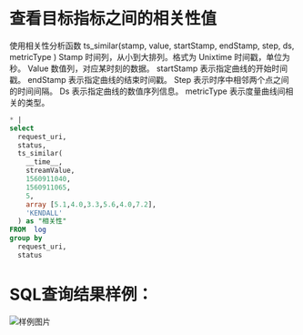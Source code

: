 # 查看目标指标之间的相关性值

使用相关性分析函数
ts_similar(stamp, value, startStamp, endStamp, step, ds, metricType )
Stamp 时间列，从小到大排列。格式为 Unixtime 时间戳，单位为秒。
Value 数值列，对应某时刻的数据。
startStamp 表示指定曲线的开始时间戳。
endStamp 表示指定曲线的结束时间戳。
Step 表示时序中相邻两个点之间的时间间隔。
Ds 表示指定曲线的数值序列信息。
metricType 表示度量曲线间相关的类型。



```SQL
* |
select
  request_uri,
  status,
  ts_similar(
    __time__,
    streamValue,
    1560911040,
    1560911065,
    5,
    array [5.1,4.0,3.3,5.6,4.0,7.2],
    'KENDALL'
  ) as "相关性"
FROM  log
group by
  request_uri,
  status
```

# SQL查询结果样例：

![样例图片](https://img.alicdn.com/tfs/TB1ojFSQeL2gK0jSZPhXXahvXXa-614-331.png)